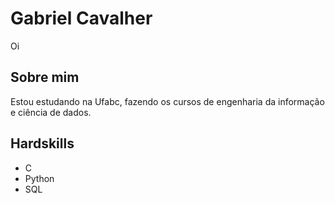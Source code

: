 # Gabriel Cavalher

Oi

## Sobre mim
Estou estudando na Ufabc, fazendo os cursos de engenharia da informação e ciência de dados.

## Hardskills
- C
- Python
- SQL


